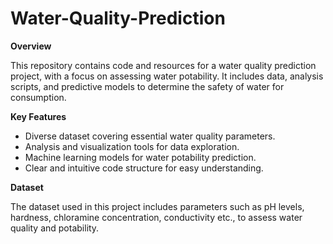 # Water-Quality-Prediction

**Overview**

This repository contains code and resources for a water quality prediction project, with a focus on assessing water potability. It includes data, analysis scripts, and predictive models to determine the safety of water for consumption.

**Key Features**
- Diverse dataset covering essential water quality parameters.
- Analysis and visualization tools for data exploration.
- Machine learning models for water potability prediction.
- Clear and intuitive code structure for easy understanding.


**Dataset**

The dataset used in this project includes parameters such as pH levels, hardness, chloramine concentration, conductivity etc., to assess water quality and potability.
